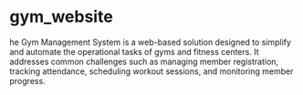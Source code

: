# gym_website
he Gym Management System is a web-based solution designed to simplify and automate the operational tasks of gyms and fitness centers. It addresses common challenges such as managing member registration, tracking attendance, scheduling workout sessions, and monitoring member progress.
